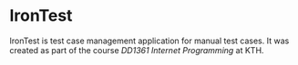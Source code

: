 IronTest
========

IronTest is test case management application for manual test cases.
It was created as part of the course *DD1361 Internet Programming* at KTH.
